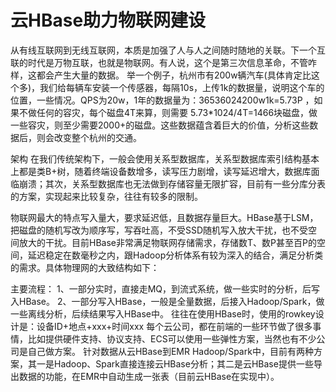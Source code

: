# 云HBase助力物联网建设

从有线互联网到无线互联网，本质是加强了人与人之间随时随地的关联。下一个互联的时代是万物互联，也就是物联网。有人说，这个是第三次信息革命，不管咋样，这都会产生大量的数据。
举一个例子，杭州市有200w辆汽车(具体肯定比这个多)，我们给每辆车安装一个传感器，每隔10s，上传1k的数据量，说明这个车的位置，一些情况。QPS为20w，1年的数据量为：36536024200w1k=5.73P ，如果不做任何的容灾，每个磁盘4T来算，则需要 5.73*1024/4T=1466块磁盘，做一些容灾，则至少需要2000+的磁盘。这些数据蕴含着巨大的价值，分析这些数据后，则会改变整个杭州的交通。

架构
在我们传统架构下，一般会使用关系型数据库，关系型数据库索引结构基本上都是类B+树，随着终端设备数增多，读写压力剧增，读写延迟增大，数据库面临崩溃；其次，关系型数据库也无法做到存储容量无限扩容，目前有一些分库分表的方案，实现起来比较复杂，往往有较多的限制。

物联网最大的特点写入量大，要求延迟低，且数据存量巨大。HBase基于LSM，把磁盘的随机写改为顺序写，写吞吐高，不受SSD随机写入放大干扰，也不受空间放大的干扰。目前HBase非常满足物联网存储需求，存储数T、数P甚至百P的空间，延迟稳定在数毫秒之内，跟Hadoop分析体系有较为深入的结合，满足分析类的需求。具体物理网的大致结构如下：

主要流程：
1、一部分实时，直接走MQ，到流式系统，做一些实时的分析，后写入HBase。
2、一部分写入HBase，一般是全量数据，后接入Hadoop/Spark，做一些离线分析，后续结果写入HBase中。
往往在使用HBase时，使用的rowkey设计是：设备ID+地点+xxx+时间xxx
每个云公司，都在前端的一些环节做了很多事情，比如提供硬件支持、协议支持、ECS可以使用一些弹性方案，当然也有不少公司是自己做方案。
针对数据从云HBase到EMR Hadoop/Spark中，目前有两种方案，其一是Hadoop、Spark直接连接云HBase分析；其二是云HBase提供一些导出数据的功能，在EMR中自动生成一张表（目前云HBase在实现中）。



